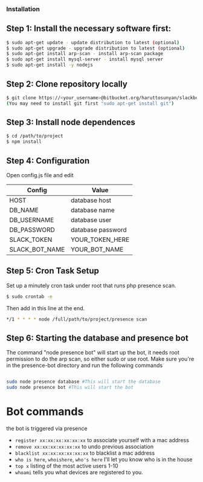 ### Installation

## Step 1: Install the necessary software first:

```sh
$ sudo apt-get update - update distribution to latest (optional)
$ sudo apt-get upgrade - upgrade distribution to latest (optional)
$ sudo apt-get install arp-scan - install arp-scan package
$ sudo apt-get install mysql-server - install mysql server
$ sudo apt-get install -y nodejs
```

## Step 2: Clone repository locally

```sh
$ git clone https://<your_username>@bitbucket.org/haruttosunyan/slackbot.git
(You may need to install git first "sudo apt-get install git")
```

## Step 3: Install node dependences

```sh
$ cd /path/to/project
$ npm install
```


## Step 4: Configuration

Open config.js file and edit

| Config | Value |
| ------ | ------ |
| HOST | database host |
| DB_NAME | database name |
| DB_USERNAME | database user |
| DB_PASSWORD | database password |
| SLACK_TOKEN | YOUR_TOKEN_HERE |
| SLACK_BOT_NAME | YOUR_BOT_NAME |

## Step 5: Cron Task Setup

Set up a minutely cron task under root that runs php presence scan.

```sh
$ sudo crontab -e
```

Then add in this line at the end.

```sh
*/1 * * * * node /full/path/to/project/presence scan
```
## Step 6: Starting the database and presence bot

The command "node presence bot" will start up the bot, it needs root permission to do the arp scan, so either sudo or use root.
Make sure you're in the presence-bot directory and run the following commands

```sh

sudo node presence database #This will start the database
sudo node presence bot #This will start the bot

```

# Bot commands

the bot is triggered via presence

 - `register xx:xx:xx:xx:xx:xx` to associate yourself with a mac address
 - `remove xx:xx:xx:xx:xx:xx` to undo previous association
 - `blacklist xx:xx:xx:xx:xx:xx` to blacklist a mac address
 - `who is here`, `whoishere`, `who's here` I'll let you know who is in the house
 - `top x` listing of the most active users 1-10
 - `whoami` tells you what devices are registered to you.


